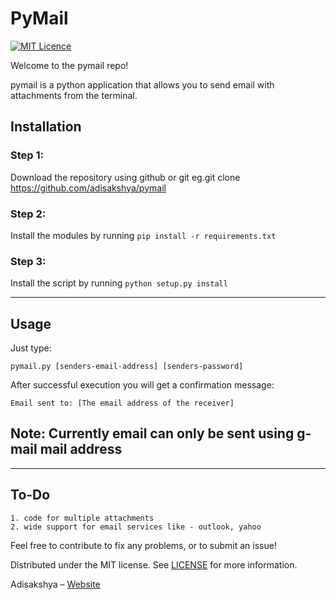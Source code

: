 # PyMail

[![MIT Licence](https://badges.frapsoft.com/os/mit/mit.png?v=103)](https://opensource.org/licenses/mit-license.php)

Welcome to the pymail repo!

pymail is a python application that allows you to send email with attachments from the terminal.

## Installation

### Step 1: 
Download the repository using github or git eg.git clone https://github.com/adisakshya/pymail

### Step 2: 
Install the modules by running `pip install -r requirements.txt`


### Step 3: 
Install the script by running `python setup.py install`

---
## Usage

Just type:
```
pymail.py [senders-email-address] [senders-password]
```

After successful execution you will get a confirmation message:
```
Email sent to: [The email address of the receiver]
```

Note: Currently email can only be sent using g-mail mail address
---

---
## To-Do
    1. code for multiple attachments
    2. wide support for email services like - outlook, yahoo

Feel free to contribute to fix any problems, or to submit an issue!

Distributed under the MIT license. See [LICENSE](https://github.com/adisakshya/pymail/blob/master/LICENSE) for more information.

Adisakshya – [Website](https://adisakshya.github.io)

